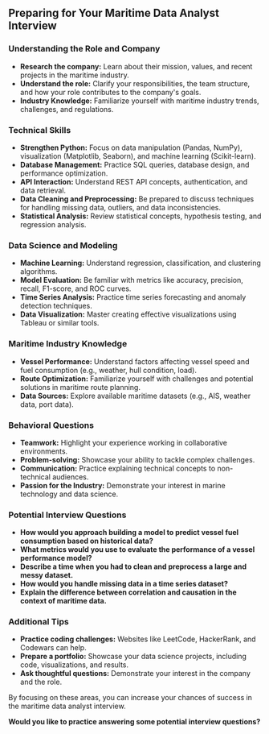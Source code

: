 ## Preparing for Your Maritime Data Analyst Interview

### Understanding the Role and Company
* **Research the company:** Learn about their mission, values, and recent projects in the maritime industry.
* **Understand the role:** Clarify your responsibilities, the team structure, and how your role contributes to the company's goals.
* **Industry Knowledge:** Familiarize yourself with maritime industry trends, challenges, and regulations.

### Technical Skills
* **Strengthen Python:** Focus on data manipulation (Pandas, NumPy), visualization (Matplotlib, Seaborn), and machine learning (Scikit-learn).
* **Database Management:** Practice SQL queries, database design, and performance optimization.
* **API Interaction:** Understand REST API concepts, authentication, and data retrieval.
* **Data Cleaning and Preprocessing:** Be prepared to discuss techniques for handling missing data, outliers, and data inconsistencies.
* **Statistical Analysis:** Review statistical concepts, hypothesis testing, and regression analysis.

### Data Science and Modeling
* **Machine Learning:** Understand regression, classification, and clustering algorithms.
* **Model Evaluation:** Be familiar with metrics like accuracy, precision, recall, F1-score, and ROC curves.
* **Time Series Analysis:** Practice time series forecasting and anomaly detection techniques.
* **Data Visualization:** Master creating effective visualizations using Tableau or similar tools.

### Maritime Industry Knowledge
* **Vessel Performance:** Understand factors affecting vessel speed and fuel consumption (e.g., weather, hull condition, load).
* **Route Optimization:** Familiarize yourself with challenges and potential solutions in maritime route planning.
* **Data Sources:** Explore available maritime datasets (e.g., AIS, weather data, port data).

### Behavioral Questions
* **Teamwork:** Highlight your experience working in collaborative environments.
* **Problem-solving:** Showcase your ability to tackle complex challenges.
* **Communication:** Practice explaining technical concepts to non-technical audiences.
* **Passion for the Industry:** Demonstrate your interest in marine technology and data science.

### Potential Interview Questions
* **How would you approach building a model to predict vessel fuel consumption based on historical data?**
* **What metrics would you use to evaluate the performance of a vessel performance model?**
* **Describe a time when you had to clean and preprocess a large and messy dataset.**
* **How would you handle missing data in a time series dataset?**
* **Explain the difference between correlation and causation in the context of maritime data.**

### Additional Tips
* **Practice coding challenges:** Websites like LeetCode, HackerRank, and Codewars can help.
* **Prepare a portfolio:** Showcase your data science projects, including code, visualizations, and results.
* **Ask thoughtful questions:** Demonstrate your interest in the company and the role.

By focusing on these areas, you can increase your chances of success in the maritime data analyst interview. 

**Would you like to practice answering some potential interview questions?** 
